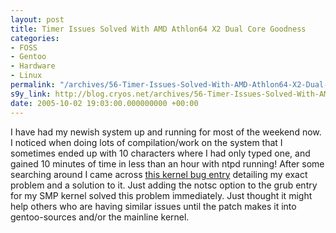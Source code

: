```yaml
---
layout: post
title: Timer Issues Solved With AMD Athlon64 X2 Dual Core Goodness
categories:
- FOSS
- Gentoo
- Hardware
- Linux
permalink: "/archives/56-Timer-Issues-Solved-With-AMD-Athlon64-X2-Dual-Core-Goodness.html"
s9y_link: http://blog.cryos.net/archives/56-Timer-Issues-Solved-With-AMD-Athlon64-X2-Dual-Core-Goodness.html
date: 2005-10-02 19:03:00.000000000 +00:00
---
```

I have had my newish system up and running for most of the weekend now. I noticed when doing lots of compilation/work on the system that I sometimes ended up with 10 characters where I had only typed one, and gained 10 minutes of time in less than an hour with ntpd running! After some searching around I came across <a href="http://bugzilla.kernel.org/show_bug.cgi?id=5105">this kernel bug entry</a> detailing my exact problem and a solution to it. Just adding the notsc option to the grub entry for my SMP kernel solved this problem immediately. Just thought it might help others who are having similar issues until the patch makes it into gentoo-sources and/or the mainline kernel.
